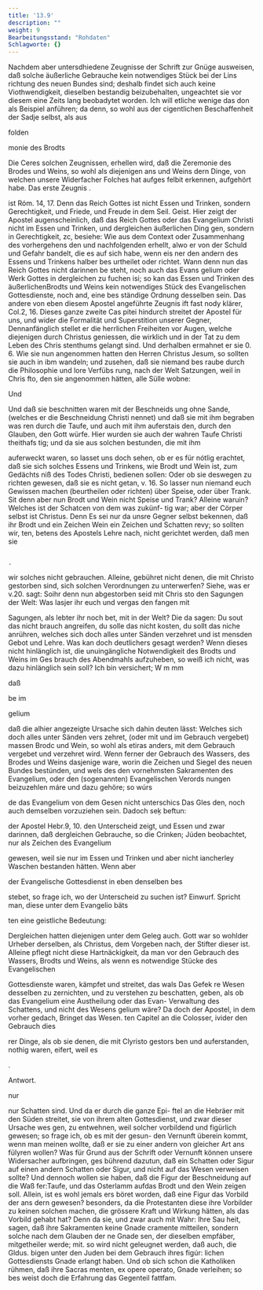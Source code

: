 ```yaml
---
title: '13.9'
description: ""
weight: 9
Bearbeitungsstand: "Rohdaten"
Schlagworte: {}
---
```

<!-- Seite 663 -->


Nachdem aber untersdhiedene Zeugnisse der Schrift zur Gnüge ausweisen, daß solche äußerliche Gebrauche kein notwendiges Stück bei der Lins richtung des neuen Bundes sind; deshalb findet sich auch keine Viothwendigkeit, dieselben bestandig beizubehalten, ungeachtet sie vor diesem eine Zeits lang beobadytet worden. Ich will etliche wenige das don als Beispiel anführen; da denn, so wohl aus der cigentlichen Beschaffenheit der Sadje selbst, als aus

folden

monie des Brodts

<!-- Seite 664 -->

Die Ceres solchen Zeugnissen, erhellen wird, daß die Zeremonie
des Brodes und Weins, so wohl als diejenigen ans und Weins dern Dinge, von welchen unsere Widerfacher Folches hat aufges felbit erkennen, aufgehört habe. Das erste Zeugnis .

ist Róm. 14, 17. Denn das Reich Gottes ist nicht Essen und Trinken, sondern Gerechtigkeit, und Friede, und Freude in dem Seil. Geist. Hier zeigt der Apostel augenscheinlich, daß das Reich Gottes oder das Evangelium Christi nicht im Essen und Trinken, und dergleichen äußerlichen Ding gen, sondern in Gerechtigkeit, zc, besiehe: Wie aus dem Context oder Zusammenhang des vorhergehens den und nachfolgenden erhellt, alwo er von der Schuld und Gefahr bandelt, die es auf sich habe, wenn eis ner den andern des Essens und Trinkens halber bes urtheilet oder richtet. Wann denn nun das Reich Gottes nicht darinnen be steht, noch auch das Evans gelium oder Werk Gottes in dergleichen zu fuchen isi; so kan das Essen und Trinken des äußerlichenBrodts und Weins kein notwendiges Stück des Evangelischen Gottesdienste, noch and, eine bes ständige Ordnung desselben sein. Das andere von eben diesem Apostel angeführte Zeugnis ift fast nody klärer, Col.2, 16. Dieses ganze zweite Cas pitei hindurch streitet der Apostel für uns, und wider die Formalität und Superstition unserer Gegner, Dennanfänglich stellet er die herrlichen Freiheiten vor Augen, welche diejenigen durch Christus geniessen, die wirklich und in der Tat zu dem Leben des Chris stenthums gelangt sind. Und derhalben ermahnet er sie 0. 6. Wie sie nun angenommen hatten den Herren Christus Jesum, so sollten sie auch in ibm wandeln; und zusehen, daß sie niemand bes raube durch die Philosophie und lore Verfübs rung, nach der Welt Satzungen, weil in Chris fto, den sie angenommen hätten, alle Sülle wobne:

Und
<!-- Seite 665 -->
 Und daß sie beschnitten waren mit der Beschneids
ung ohne Sande, (welches er die Beschneidung
Christi nennet) und daß sie mit ihm begraben was
ren durch die Taufe, und auch mit ihm auferstais
den, durch den Glauben, den Gott würfe. Hier
wurden sie auch der wahren Taufe Christi theithafs
tig; und da sie aus solchen bestunden, die mit ihm

auferweckt waren, so lasset uns doch sehen, ob er es
für nótlig erachtet, daß sie sich solches Essens und
Trinkens, wie Brodt und Wein ist, zum Gedächts
niß des Todes Christi, bedienen sollen: Oder ob sie
deswegen zu richten gewesen, daß sie es nicht getan,
v. 16. So lasser nun niemand euch Gewissen
machen (beurtheilen oder richten) über Speise,
oder über Trank. Sit denn aber nun Brodt und
Wein nicht Speise und Trank? Alleine waruin?
Welches ist der Schatcen von dem was zukünf-
tig war; aber der Cörper selbst ist Christus. Denn Es sei nur
da unsre Gegner selbst bekennen, daß ihr Brodt und ein Zeichen
Wein ein Zeichen und Schatten revy; so sollten wir, ten, betens
des Apostels Lehre nach, nicht gerichtet werden, daß men sie

                                                                                     .
wir solches nicht gebrauchen. Alleine, gebühret nicht
 denen, die mit Christo gestorben sind, sich solchen
 Verordnungen zu unterwerfen? Siehe, was er v.20.
 sagt: Soihr denn nun abgestorben seid mit Chris
 sto den Sagungen der Welt: Was lasjer ihr euch und vergas
 den fangen mit

Sagungen, als lebter ihr noch bet, mit in der Welt? Die da sagen: Du sout das nicht brauch angreifen, du solle das nicht kosten, du sollt das niche anrühren, welches sich doch alles unter Sänden verzehret und ist mensden Gebot und Lehre. Was kan doch deutlichers gesagt werden? Wenn dieses nicht hinlänglich ist, die unuingängliche Notwendigkeit des Brodts und Weins im Ges brauch des Abendmahls aufzuheben, so weiß ich nicht, was dazu hinlänglich sein soll? Ich bin versichert; W m mm

daß

be im

gelium
<!-- Seite 666 -->
daß die alhier angezeigte Ursache sich dahin deuten lässt: Welches sich doch alles unter Sänden vers zehret, (oder mit und im Gebrauch vergebet) massen Brodc und Wein, so wohl als etiras anders, mit dem Gebrauch vergebet und verzehret wird. Wenn ferner der Gebrauch des Wassers, des Brodes und Weins dasjenige ware, worin die Zeichen und Siegel des neuen Bundes bestúnden, und wels des den vornehmsten Sakramenten des Evangelium, oder den (sogenannten) Evangelischen Verords nungen beizuzehlen máre und dazu gehöre; so wúrs

de das Evangelium von dem Gesen nicht unterschics Das Gles den, noch auch demselben vorzuziehen sein. Dadoch seķ beftun:

der Apostel Hebr.9, 10. den Unterscheid zeigt, und Essen und zwar darinnen, daß dergleichen Gebrauche, so die Crinken; Júden beobachtet, nur als Zeichen des Evangelium

gewesen, weil sie nur im Essen und Trinken und aber nicht iancherley Waschen bestanden hätten. Wenn aber

der Evangelische Gottesdienst in eben denselben bes

stebet, so frage ich, wo der Unterscheid zu suchen ist? Einwurf. Spricht man, diese unter dem Evangelio bäts

ten eine geistliche Bedeutung:

Dergleichen hatten diejenigen unter dem Geleg auch. Gott war so wohlder Urheber derselben, als Christus, dem Vorgeben nach, der Stifter dieser ist. Alleine pflegt nicht diese Hartnäckigkeit, da man vor den Gebrauch des Wassers, Brodts und Weins, als wenn es notwendige Stücke des Evangelischen

Gottesdienste waren, kämpfet und streitet, das wals Das Gefek re Wesen desselben zu zernichten, und zu verstehen zu beschatten, geben, als ob das Evangelium eine Austheilung oder das Evan- Verwaltung des Schattens, und nicht des Wesens gelium wäre? Da doch der Apostel, in dem vorher gedach, Bringet das Wesen. ten Capitel an die Colosser, ivider den Gebrauch dies

rer Dinge, als ob sie denen, die mit Clyristo gestors ben und auferstanden, nothig waren, eifert, weil es

.

Antwort.

nur
<!-- Seite 667 -->

nur Schatten sind. Und da er durch die ganze Epi-
 ftel an die Hebräer mit den Süden streitet, sie von
ihrem alten Gottesdienst, und zwar dieser Ursache wes
 gen, zu entwehnen, weil solcher vorbildend und
 figürlich gewesen; so frage ich, ob es mit der gesun-
den Vernunft überein kommt, wenn man meinen
 wollte, daß er sie zu einer andern von gleicher Art ans
 fülyren wollen? Was für Grund aus der Schrift oder
 Vernunft können unsere Widersacher aufbringen, ges
 bührend dazutun, daß ein Schatten oder Sigur
 auf einen andern Schatten oder Sigur, und nicht auf
 das Wesen verweisen sollte? Und dennoch wollen sie
 haben, daß die Figur der Beschneidung auf die Waß
 fer:Taufe, und das Osterlamm aufdas Brodt und
 den Wein zeigen soll. Allein, ist es wohl jemals ers
 böret worden, daß eine Figur das Vorbild der ans
 dern gewesen? besonders, da die Protestanten
 diese ihre Vorbilder zu keinen solchen machen, die
 grössere Kraft und Wirkung hätten, als das Vorbild
 gehabt hat? Denn da sie, und zwar auch mit Wahr: Ihre Sau
 heit, sagen, daß ihre Sakramenten keine Gnade cramente
 mitteilen, sondern solche nach dem Glauben der ne Gnade
 sen, der dieselben empfáber, mitgetheiler werde; mit.
 so wird nicht geleugnet werden, daß auch, die Gldus.
 bigen unter den Juden bei dem Gebrauch ihres figúr:
 lichen Gottesdiensts Gnade erlangt haben. Und
 ob sich schon die Katholiken rühmen, daß ihre Sacras
 menten, ex opere operato, Gnade verleihen; so bes
 weist doch die Erfahrung das Gegenteil fattfam.
